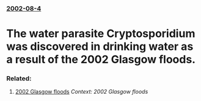 ### [2002-08-4](/news/2002/08/4/index.md)

#  The water parasite Cryptosporidium was discovered in drinking water as a result of the 2002 Glasgow floods.




### Related:

1. [ 2002 Glasgow floods](/news/2002/07/30/2002-glasgow-floods.md) _Context: 2002 Glasgow floods_
